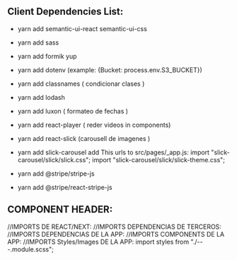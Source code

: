 ## Client Dependencies List:

- yarn add semantic-ui-react semantic-ui-css
- yarn add sass
- yarn add formik yup
- yarn add dotenv (example: {Bucket: process.env.S3_BUCKET})
- yarn add classnames ( condicionar clases )
- yarn add lodash
- yarn add luxon ( formateo de fechas )
- yarn add react-player ( reder videos in components)
- yarn add react-slick (carousell de imagenes )
- yarn add slick-carousel
  add This urls to src/pages/\_app.js:
  import "slick-carousel/slick/slick.css";
  import "slick-carousel/slick/slick-theme.css";

- yarn add @stripe/stripe-js
- yarn add @stripe/react-stripe-js

## COMPONENT HEADER:

//IMPORTS DE REACT/NEXT:
//IMPORTS DEPENDENCIAS DE TERCEROS:
//IMPORTS DEPENDENCIAS DE LA APP:
//IMPORTS COMPONENTS DE LA APP:
//IMPORTS Styles/Images DE LA APP:
import styles from "./---.module.scss";

